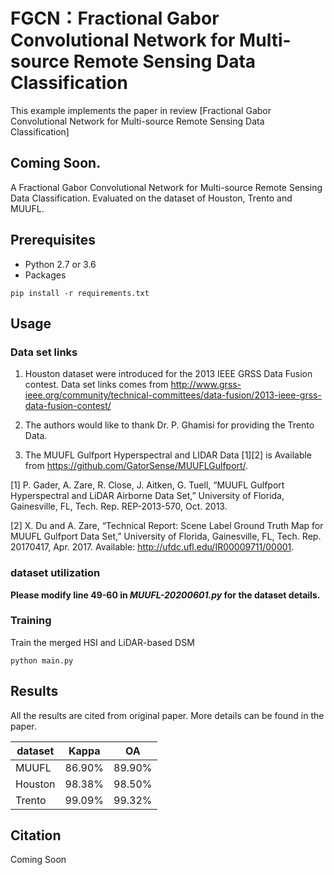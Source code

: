 # FGCN：Fractional Gabor Convolutional Network for Multi-source Remote Sensing Data Classification

This example implements the paper in review [Fractional Gabor Convolutional Network for Multi-source Remote Sensing Data Classification]

## Coming Soon. 

A Fractional Gabor Convolutional Network for Multi-source Remote Sensing Data Classification. Evaluated on the dataset of Houston, Trento and MUUFL. 

## Prerequisites
- Python 2.7 or 3.6
- Packages
```
pip install -r requirements.txt
```

## Usage

### Data set links

1. Houston dataset were introduced for the 2013 IEEE GRSS Data Fusion contest. Data set links comes from http://www.grss-ieee.org/community/technical-committees/data-fusion/2013-ieee-grss-data-fusion-contest/

2. The authors would like to thank Dr. P. Ghamisi for providing the Trento Data. 

3. The MUUFL Gulfport Hyperspectral and LIDAR Data [1][2] is Available from https://github.com/GatorSense/MUUFLGulfport/.

[1] P. Gader, A. Zare, R. Close, J. Aitken, G. Tuell, “MUUFL Gulfport Hyperspectral and LiDAR Airborne Data Set,” University of Florida, Gainesville, FL, Tech. Rep. REP-2013-570, Oct. 2013.

[2] X. Du and A. Zare, “Technical Report: Scene Label Ground Truth Map for MUUFL Gulfport Data Set,” University of Florida, Gainesville, FL, Tech. Rep. 20170417, Apr. 2017. Available: http://ufdc.ufl.edu/IR00009711/00001.

### dataset utilization

**Please modify line 49-60 in *MUUFL-20200601.py* for the dataset details.**

### Training

Train the merged HSI and LiDAR-based DSM
```
python main.py 
```

## Results
All the results are cited from original paper. More details can be found in the paper.

| dataset  	 | Kappa | OA      |
|---------- |-------  |--------|
| MUUFL    | 86.90%| 89.90% |
| Houston  | 98.38%| 98.50%|
| Trento    | 99.09%| 99.32% |
## Citation

Coming Soon


